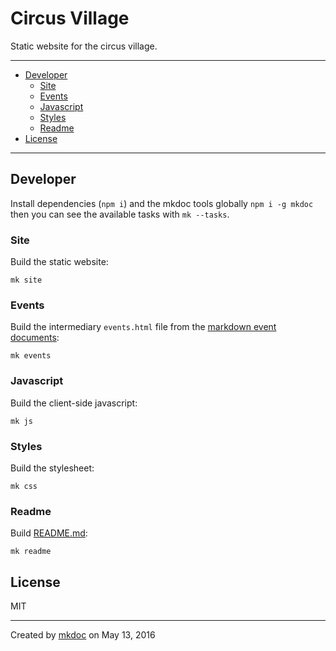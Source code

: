 # Circus Village

Static website for the circus village.

---

- [Developer](#developer)
  - [Site](#site)
  - [Events](#events)
  - [Javascript](#javascript)
  - [Styles](#styles)
  - [Readme](#readme)
- [License](#license)

---

## Developer

Install dependencies (`npm i`) and the mkdoc tools globally `npm i -g mkdoc` then you can see the available tasks with `mk --tasks`.

### Site

Build the static website:

```shell
mk site
```

### Events

Build the intermediary `events.html` file from the [markdown event documents](https://github.com/tmpfs/circus-village/blob/master/doc/events):

```shell
mk events
```

### Javascript

Build the client-side javascript:

```shell
mk js
```

### Styles

Build the stylesheet:

```shell
mk css
```

### Readme

Build [README.md](https://github.com/tmpfs/circus-village/blob/master/README.md):

```shell
mk readme
```

## License

MIT

---

Created by [mkdoc](https://github.com/mkdoc/mkdoc) on May 13, 2016

[jshint]: http://jshint.com
[jscs]: http://jscs.info

